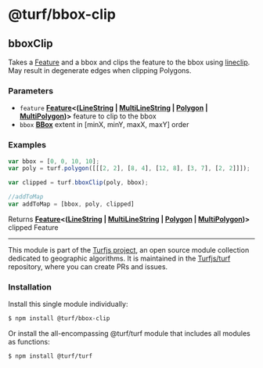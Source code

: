 # @turf/bbox-clip

<!-- Generated by documentation.js. Update this documentation by updating the source code. -->

## bboxClip

Takes a [Feature][1] and a bbox and clips the feature to the bbox using
[lineclip][2].
May result in degenerate edges when clipping Polygons.

### Parameters

*   `feature` **[Feature][1]<([LineString][3] | [MultiLineString][4] | [Polygon][5] | [MultiPolygon][6])>** feature to clip to the bbox
*   `bbox` **[BBox][7]** extent in \[minX, minY, maxX, maxY] order

### Examples

```javascript
var bbox = [0, 0, 10, 10];
var poly = turf.polygon([[[2, 2], [8, 4], [12, 8], [3, 7], [2, 2]]]);

var clipped = turf.bboxClip(poly, bbox);

//addToMap
var addToMap = [bbox, poly, clipped]
```

Returns **[Feature][1]<([LineString][3] | [MultiLineString][4] | [Polygon][5] | [MultiPolygon][6])>** clipped Feature

[1]: https://tools.ietf.org/html/rfc7946#section-3.2

[2]: https://github.com/mapbox/lineclip

[3]: https://tools.ietf.org/html/rfc7946#section-3.1.4

[4]: https://tools.ietf.org/html/rfc7946#section-3.1.5

[5]: https://tools.ietf.org/html/rfc7946#section-3.1.6

[6]: https://tools.ietf.org/html/rfc7946#section-3.1.7

[7]: https://tools.ietf.org/html/rfc7946#section-5

<!-- This file is automatically generated. Please don't edit it directly. If you find an error, edit the source file of the module in question (likely index.js or index.ts), and re-run "yarn docs" from the root of the turf project. -->

---

This module is part of the [Turfjs project](https://turfjs.org/), an open source module collection dedicated to geographic algorithms. It is maintained in the [Turfjs/turf](https://github.com/Turfjs/turf) repository, where you can create PRs and issues.

### Installation

Install this single module individually:

```sh
$ npm install @turf/bbox-clip
```

Or install the all-encompassing @turf/turf module that includes all modules as functions:

```sh
$ npm install @turf/turf
```
